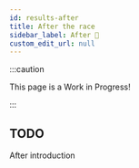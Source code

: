 ```yaml
---
id: results-after
title: After the race
sidebar_label: After 🚧
custom_edit_url: null
---
```

:::caution

This page is a Work in Progress!

:::

## TODO
After introduction